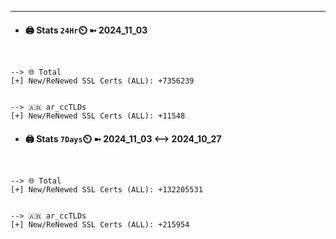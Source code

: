 

---
- #### 🖨️ **Stats** `24Hr`⏲️ ➼ 2024_11_03
```console


--> 🌐 Total
[+] New/ReNewed SSL Certs (ALL): +7356239


--> 🇦🇷 ar_ccTLDs
[+] New/ReNewed SSL Certs (ALL): +11548

```

- #### 🖨️ **Stats** `7Days`⏲️ ➼ 2024_11_03 <--> 2024_10_27
```console


--> 🌐 Total
[+] New/ReNewed SSL Certs (ALL): +132205531


--> 🇦🇷 ar_ccTLDs
[+] New/ReNewed SSL Certs (ALL): +215954

```


